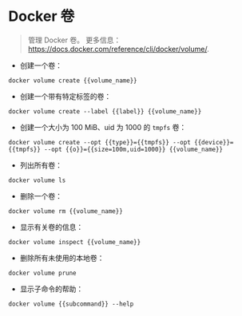 # Docker 卷

> 管理 Docker 卷。
> 更多信息：<https://docs.docker.com/reference/cli/docker/volume/>.

- 创建一个卷：

`docker volume create {{volume_name}}`

- 创建一个带有特定标签的卷：

`docker volume create --label {{label}} {{volume_name}}`

- 创建一个大小为 100 MiB、uid 为 1000 的 `tmpfs` 卷：

`docker volume create --opt {{type}}={{tmpfs}} --opt {{device}}={{tmpfs}} --opt {{o}}={{size=100m,uid=1000}} {{volume_name}}`

- 列出所有卷：

`docker volume ls`

- 删除一个卷：

`docker volume rm {{volume_name}}`

- 显示有关卷的信息：

`docker volume inspect {{volume_name}}`

- 删除所有未使用的本地卷：

`docker volume prune`

- 显示子命令的帮助：

`docker volume {{subcommand}} --help`